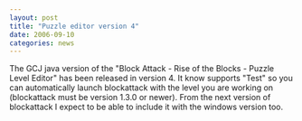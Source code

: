 ```yaml
---
layout: post
title: "Puzzle editor version 4"
date: 2006-09-10
categories: news
---
```

The GCJ java version of the "Block Attack - Rise of the Blocks - Puzzle Level Editor" has been released in version 4. It know supports "Test" so you can automatically launch blockattack with the level you are working on (blockattack must be version 1.3.0 or newer). From the next version of blockattack I expect to be able to include it with the windows version too.
